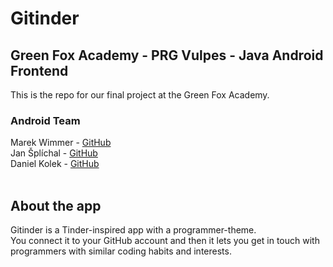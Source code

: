 # Gitinder
## Green Fox Academy - PRG Vulpes - Java Android Frontend
This is the repo for our final project at the Green Fox Academy.  
### Android Team
Marek Wimmer - [GitHub](https://github.com/WimmermM)  
Jan Šplíchal - [GitHub](https://github.com/Splichus)  
Daniel Kolek - [GitHub](https://github.com/kolekd)
<br><br>
## About the app
Gitinder is a Tinder-inspired app with a programmer-theme.  
You connect it to your GitHub account and then it lets you get in touch with programmers with similar coding habits and interests.
